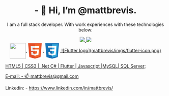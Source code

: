 <div align="center">    
    <h1> - 👋 Hi, I’m @mattbrevis.</h1>
    <p>I am a full stack developer. With work experiences with these technologies below: </p>
    <a href="https://github.com/mattbrevis">
    <img height="170em" src="https://github-readme-stats.vercel.app/api?username=mattbrevis&show_icons=true&theme=dracula&include_all_commits=true&count_private=true"/>
    <img height="170em" src="https://github-readme-stats.vercel.app/api/top-langs/?username=mattbrevis&layout=compact&langs_count=7&theme=dracula"/> 
 <div align="center" style="display: inline_block">            
   <img align="center" height="50" width="50" src="https://cdn.jsdelivr.net/gh/devicons/devicon/icons/mysql/mysql-original-wordmark.svg">
   <img align="center" height="50" width="50" src="https://raw.githubusercontent.com/devicons/devicon/master/icons/html5/html5-original.svg">
   <img align="center" height="50" width="50" src="https://raw.githubusercontent.com/devicons/devicon/master/icons/css3/css3-original.svg">  
    ![Flutter logo](mattbrevis/imgs/flutter-icon.png)
 </div>  
</div> 
 
 HTML5 | CSS3 | .Net C# | Flutter | Javascript |MySQL| SQL Server;

E-mail: - 📫 mattbrevis@gmail.com

Linkedin: - https://www.linkedin.com/in/mattbrevis/
<!---
mattbrevis/mattbrevis is a ✨ special ✨ repository because its `README.md` (this file) appears on your GitHub profile.
You can click the Preview link to take a look at your changes.
--->

